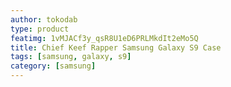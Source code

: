 ```yaml
---
author: tokodab
type: product
featimg: 1vMJACf3y_qsR8U1eD6PRLMkdIt2eMo5Q
title: Chief Keef Rapper Samsung Galaxy S9 Case
tags: [samsung, galaxy, s9]
category: [samsung]
---
```

